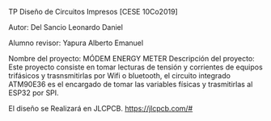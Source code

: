 TP Diseño de Circuitos Impresos [CESE 10Co2019]

Autor: Del Sancio Leonardo Daniel

Alumno revisor: Yapura Alberto Emanuel

Nombre del proyecto: MÓDEM ENERGY METER
Descripción del proyecto: Este proyecto consiste en tomar lecturas de tensión y corrientes de equipos trifásicos y trasnsmitirlas por 
Wifi o bluetooth, el circuito integrado ATM90E36 es el encargado de tomar las variables físicas y trasmitirlas al ESP32 por SPI.

El diseño se Realizará en JLCPCB. https://jlcpcb.com/#



